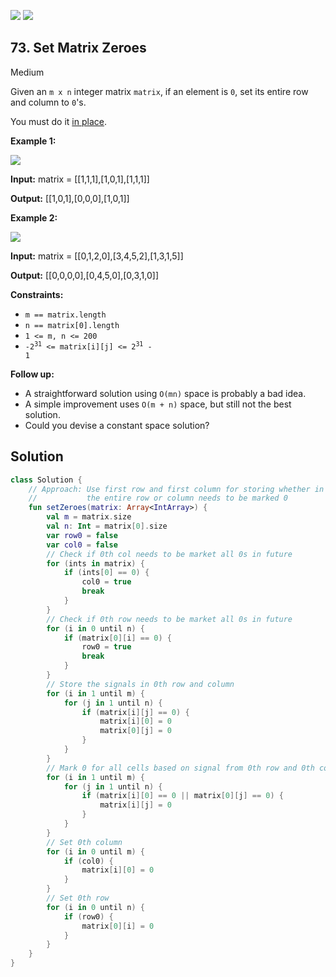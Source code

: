 [![](https://img.shields.io/github/stars/javadev/LeetCode-in-All?label=Stars&style=flat-square)](https://github.com/javadev/LeetCode-in-All)
[![](https://img.shields.io/github/forks/javadev/LeetCode-in-All?label=Fork%20me%20on%20GitHub%20&style=flat-square)](https://github.com/javadev/LeetCode-in-All/fork)

## 73\. Set Matrix Zeroes

Medium

Given an `m x n` integer matrix `matrix`, if an element is `0`, set its entire row and column to `0`'s.

You must do it [in place](https://en.wikipedia.org/wiki/In-place_algorithm).

**Example 1:**

![](https://assets.leetcode.com/uploads/2020/08/17/mat1.jpg)

**Input:** matrix = \[\[1,1,1],[1,0,1],[1,1,1]]

**Output:** [[1,0,1],[0,0,0],[1,0,1]]

**Example 2:**

![](https://assets.leetcode.com/uploads/2020/08/17/mat2.jpg)

**Input:** matrix = \[\[0,1,2,0],[3,4,5,2],[1,3,1,5]]

**Output:** [[0,0,0,0],[0,4,5,0],[0,3,1,0]]

**Constraints:**

*   `m == matrix.length`
*   `n == matrix[0].length`
*   `1 <= m, n <= 200`
*   <code>-2<sup>31</sup> <= matrix[i][j] <= 2<sup>31</sup> - 1</code>

**Follow up:**

*   A straightforward solution using `O(mn)` space is probably a bad idea.
*   A simple improvement uses `O(m + n)` space, but still not the best solution.
*   Could you devise a constant space solution?

## Solution

```kotlin
class Solution {
    // Approach: Use first row and first column for storing whether in future
    //           the entire row or column needs to be marked 0
    fun setZeroes(matrix: Array<IntArray>) {
        val m = matrix.size
        val n: Int = matrix[0].size
        var row0 = false
        var col0 = false
        // Check if 0th col needs to be market all 0s in future
        for (ints in matrix) {
            if (ints[0] == 0) {
                col0 = true
                break
            }
        }
        // Check if 0th row needs to be market all 0s in future
        for (i in 0 until n) {
            if (matrix[0][i] == 0) {
                row0 = true
                break
            }
        }
        // Store the signals in 0th row and column
        for (i in 1 until m) {
            for (j in 1 until n) {
                if (matrix[i][j] == 0) {
                    matrix[i][0] = 0
                    matrix[0][j] = 0
                }
            }
        }
        // Mark 0 for all cells based on signal from 0th row and 0th column
        for (i in 1 until m) {
            for (j in 1 until n) {
                if (matrix[i][0] == 0 || matrix[0][j] == 0) {
                    matrix[i][j] = 0
                }
            }
        }
        // Set 0th column
        for (i in 0 until m) {
            if (col0) {
                matrix[i][0] = 0
            }
        }
        // Set 0th row
        for (i in 0 until n) {
            if (row0) {
                matrix[0][i] = 0
            }
        }
    }
}
```